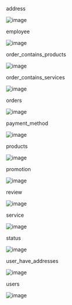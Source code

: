 address

![image](https://github.com/user-attachments/assets/85e800c4-546a-46ba-a83a-363a40911946)

employee

![image](https://github.com/user-attachments/assets/da3bdaa1-a620-43f6-a353-ad6715fe19ac)

order_contains_products

![image](https://github.com/user-attachments/assets/b9479cd1-8146-481e-a8f4-e952cbac1aec)

order_contains_services

![image](https://github.com/user-attachments/assets/2983d099-6f76-4eea-a939-c575d0f8c92d)

orders

![image](https://github.com/user-attachments/assets/77b3b587-cb1e-49f8-8e6b-fda7d9e542a7)

payment_method

![image](https://github.com/user-attachments/assets/a3afc405-2354-4ead-8d88-c875513de3b8)

products

![image](https://github.com/user-attachments/assets/93902c50-1c2a-491b-9634-e0923115739b)

promotion

![image](https://github.com/user-attachments/assets/da68dbff-7d5a-41c7-afde-b3f0f869e362)

review

![image](https://github.com/user-attachments/assets/c87d0d80-37a7-4210-b942-8601b3e1a681)

service

![image](https://github.com/user-attachments/assets/dab0c2fd-84a6-42fc-8441-68bf11191725)

status

![image](https://github.com/user-attachments/assets/ee863e91-eac7-40a1-ba6e-1a9db7d05d04)

user_have_addresses

![image](https://github.com/user-attachments/assets/31e21d00-cc0c-44cc-8bd6-dfee3b0fdfc8)

users

![image](https://github.com/user-attachments/assets/c1041381-f0cf-4faa-9bec-f75eb7ed1530)


